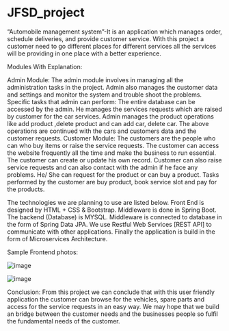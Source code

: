 # JFSD_project
 
“Automobile management system”-It is an application which manages order, schedule deliveries, and provide customer service.
With this project a customer need to go different places for different services all the services will be providing in one place with a better experience.

Modules With Explanation:

Admin Module:
    The admin module involves in managing all the administration tasks in the project. Admin also manages the customer data and settings and monitor the system and trouble shoot the problems.
    Specific tasks that admin can perform:
    The entire database can be accessed by the admin.
    He manages the services requests which are raised by customer for the car services.
    Admin manages the product operations like add product ,delete product and can add car, delete car.
    The above operations are continued with the cars and customers data and the customer requests.
Customer Module:
    The customers are the people who can who buy items or raise the service requests. The customer can access the website frequently all the time and make the business to run essential.
    The customer can create or update his own record.
    Customer can also raise service requests and can also contact with the admin if he face any problems.
    He/ She can request for the product or can buy a product.
    Tasks performed by the customer are buy product, book service slot and pay for the products.

 The technologies we are planning to use are listed below.
    Front End is designed by HTML + CSS & Bootstrap.
    Middleware is done in Spring Boot.
    The backend (Database) is MYSQL.
    Middleware is connected to database in the form of Spring Data JPA.
    We use Restful Web Services [REST API] to communicate with other applications.
    Finally the application is build in the form of Microservices Architecture.


 
 Sample Frontend photos:


 ![image](https://github.com/user-attachments/assets/fd71190d-08f0-4b58-b75b-e9b82c29b2cf)

 ![image](https://github.com/user-attachments/assets/5e1929ab-40e0-4bcd-baf9-8d19414bce21)


 Conclusion:
    From this project we can conclude that with this user friendly application the customer can browse for the vehicles, spare parts and access for the service requests in an easy way. We may hope that we build 
    an bridge between the customer needs and the businesses people so fulfil the fundamental needs of the customer.


